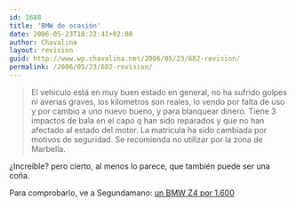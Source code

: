 ```yaml
---
id: 1688
title: 'BMW de ocasión'
date: 2006-05-23T10:22:41+02:00
author: Chavalina
layout: revision
guid: http://www.wp.chavalina.net/2006/05/23/682-revision/
permalink: /2006/05/23/682-revision/
---
```

> El vehiculo está en muy buen estado en general, no ha sufrido golpes ni averías graves, los kilometros son reales, lo vendo por falta de uso y por cambio a uno nuevo bueno, y para blanquear dinero. Tiene 3 impactos de bala en el capo q han sido reparados y que no han afectado al estado del motor. La matricula ha sido cambiada por motivos de seguridad. Se recomienda no utilizar por la zona de Marbella.

¿Increíble? pero cierto, al menos lo parece, que también puede ser una co&ntilde;a.

Para comprobarlo, ve a Segundamano: <a href="http://coches.segundamano.es/fichaI.cfm?id=12038783" target="_blank">un BMW Z4 por 1.600</p>